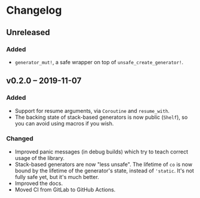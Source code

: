 # Changelog

## Unreleased

### Added

- `generator_mut!`, a safe wrapper on top of `unsafe_create_generator!`.

## v0.2.0 – 2019-11-07

### Added

- Support for resume arguments, via `Coroutine` and `resume_with`.
- The backing state of stack-based generators is now public (`Shelf`), so you can avoid using macros if you wish.

### Changed

- Improved panic messages (in debug builds) which try to teach correct usage of the library.
- Stack-based generators are now "less unsafe". The lifetime of `co` is now bound by the lifetime of the generator's state, instead of `'static`. It's not fully safe yet, but it's much better.
- Improved the docs.
- Moved CI from GitLab to GitHub Actions.
